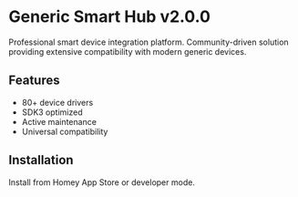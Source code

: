 # Generic Smart Hub v2.0.0

Professional smart device integration platform. Community-driven solution providing extensive compatibility with modern generic devices.

## Features
- 80+ device drivers
- SDK3 optimized
- Active maintenance
- Universal compatibility

## Installation
Install from Homey App Store or developer mode.